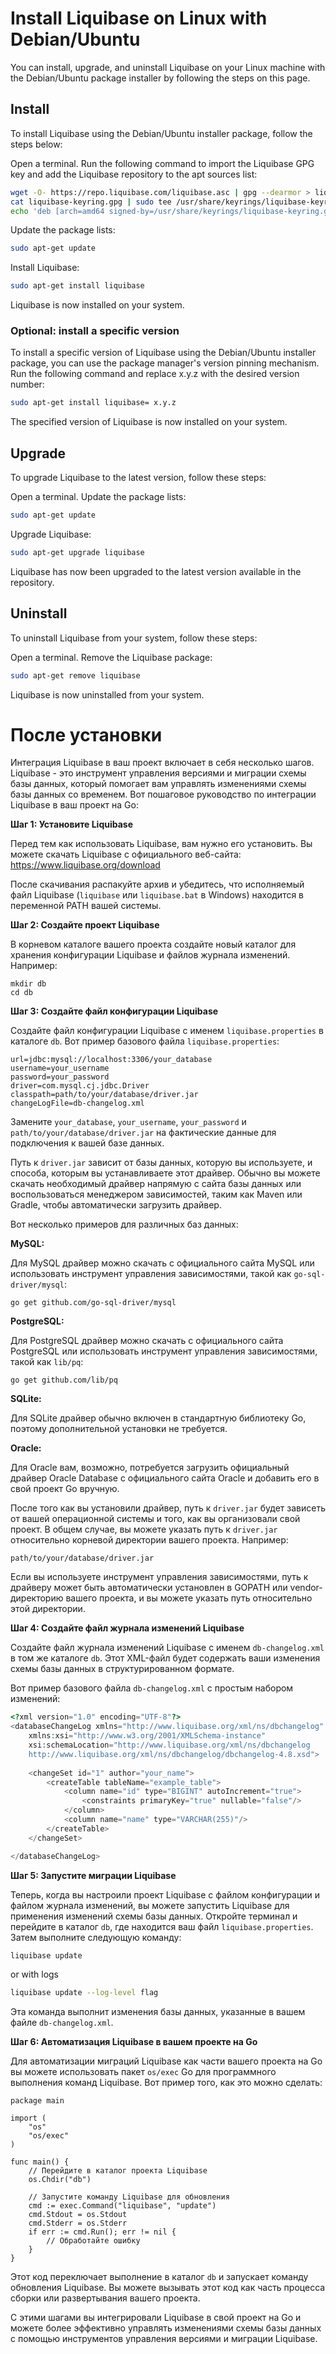 # Install Liquibase on Linux with Debian/Ubuntu

You can install, upgrade, and uninstall Liquibase on your Linux machine with the Debian/Ubuntu package installer by
following the steps on this page.

## Install

To install Liquibase using the Debian/Ubuntu installer package, follow the steps below:

Open a terminal.
Run the following command to import the Liquibase GPG key and add the Liquibase repository to the apt sources list:

```bash
wget -O- https://repo.liquibase.com/liquibase.asc | gpg --dearmor > liquibase-keyring.gpg && \
cat liquibase-keyring.gpg | sudo tee /usr/share/keyrings/liquibase-keyring.gpg > /dev/null && \
echo 'deb [arch=amd64 signed-by=/usr/share/keyrings/liquibase-keyring.gpg] https://repo.liquibase.com stable main' | sudo tee /etc/apt/sources.list.d/liquibase.list
```

Update the package lists:

```bash
sudo apt-get update
```

Install Liquibase:

```bash
sudo apt-get install liquibase
```

Liquibase is now installed on your system.

### Optional: install a specific version

To install a specific version of Liquibase using the Debian/Ubuntu installer package, you can use the package manager's
version pinning mechanism. Run the following command and replace x.y.z with the desired version number:

```bash
sudo apt-get install liquibase= x.y.z
```

The specified version of Liquibase is now installed on your system.

## Upgrade

To upgrade Liquibase to the latest version, follow these steps:

Open a terminal.
Update the package lists:

```bash
sudo apt-get update
```

Upgrade Liquibase:

```bash
sudo apt-get upgrade liquibase
```

Liquibase has now been upgraded to the latest version available in the repository.

## Uninstall

To uninstall Liquibase from your system, follow these steps:

Open a terminal.
Remove the Liquibase package:

```bash
sudo apt-get remove liquibase
```

Liquibase is now uninstalled from your system.

# После установки

Интеграция Liquibase в ваш проект включает в себя несколько шагов. Liquibase - это инструмент управления версиями и
миграции схемы базы данных, который помогает вам управлять изменениями схемы базы данных со временем. Вот пошаговое
руководство по интеграции Liquibase в ваш проект на Go:

**Шаг 1: Установите Liquibase**

Перед тем как использовать Liquibase, вам нужно его установить. Вы можете скачать Liquibase с официального
веб-сайта: https://www.liquibase.org/download

После скачивания распакуйте архив и убедитесь, что исполняемый файл Liquibase (`liquibase` или `liquibase.bat` в
Windows) находится в переменной PATH вашей системы.

**Шаг 2: Создайте проект Liquibase**

В корневом каталоге вашего проекта создайте новый каталог для хранения конфигурации Liquibase и файлов журнала
изменений. Например:

```
mkdir db
cd db
```

**Шаг 3: Создайте файл конфигурации Liquibase**

Создайте файл конфигурации Liquibase с именем `liquibase.properties` в каталоге `db`. Вот пример базового
файла `liquibase.properties`:

```properties
url=jdbc:mysql://localhost:3306/your_database
username=your_username
password=your_password
driver=com.mysql.cj.jdbc.Driver
classpath=path/to/your/database/driver.jar
changeLogFile=db-changelog.xml
```

Замените `your_database`, `your_username`, `your_password` и `path/to/your/database/driver.jar` на фактические данные
для подключения к вашей базе данных.

Путь к `driver.jar` зависит от базы данных, которую вы используете, и способа, которым вы устанавливаете этот драйвер.
Обычно вы можете скачать необходимый драйвер напрямую с сайта базы данных или воспользоваться менеджером зависимостей,
таким как Maven или Gradle, чтобы автоматически загрузить драйвер.

Вот несколько примеров для различных баз данных:

**MySQL:**

Для MySQL драйвер можно скачать с официального сайта MySQL или использовать инструмент управления зависимостями, такой
как `go-sql-driver/mysql`:

```shell
go get github.com/go-sql-driver/mysql
```

**PostgreSQL:**

Для PostgreSQL драйвер можно скачать с официального сайта PostgreSQL или использовать инструмент управления
зависимостями, такой как `lib/pq`:

```shell
go get github.com/lib/pq
```

**SQLite:**

Для SQLite драйвер обычно включен в стандартную библиотеку Go, поэтому дополнительной установки не требуется.

**Oracle:**

Для Oracle вам, возможно, потребуется загрузить официальный драйвер Oracle Database с официального сайта Oracle и
добавить его в свой проект Go вручную.

После того как вы установили драйвер, путь к `driver.jar` будет зависеть от вашей операционной системы и того, как вы
организовали свой проект. В общем случае, вы можете указать путь к `driver.jar` относительно корневой директории вашего
проекта. Например:

```
path/to/your/database/driver.jar
```

Если вы используете инструмент управления зависимостями, путь к драйверу может быть автоматически установлен в GOPATH
или vendor-директорию вашего проекта, и вы можете указать путь относительно этой директории.

**Шаг 4: Создайте файл журнала изменений Liquibase**

Создайте файл журнала изменений Liquibase с именем `db-changelog.xml` в том же каталоге `db`. Этот XML-файл будет
содержать ваши изменения схемы базы данных в структурированном формате.

Вот пример базового файла `db-changelog.xml` с простым набором изменений:

```php
<?xml version="1.0" encoding="UTF-8"?>
<databaseChangeLog xmlns="http://www.liquibase.org/xml/ns/dbchangelog"
    xmlns:xsi="http://www.w3.org/2001/XMLSchema-instance"
    xsi:schemaLocation="http://www.liquibase.org/xml/ns/dbchangelog
    http://www.liquibase.org/xml/ns/dbchangelog/dbchangelog-4.8.xsd">
    
    <changeSet id="1" author="your_name">
        <createTable tableName="example_table">
            <column name="id" type="BIGINT" autoIncrement="true">
                <constraints primaryKey="true" nullable="false"/>
            </column>
            <column name="name" type="VARCHAR(255)"/>
        </createTable>
    </changeSet>

</databaseChangeLog>
```

**Шаг 5: Запустите миграции Liquibase**

Теперь, когда вы настроили проект Liquibase с файлом конфигурации и файлом журнала изменений, вы можете запустить
Liquibase для применения изменений схемы базы данных. Откройте терминал и перейдите в каталог `db`, где находится ваш
файл `liquibase.properties`. Затем выполните следующую команду:

```bash
liquibase update
```
or with logs
```bash
liquibase update --log-level flag
```

Эта команда выполнит изменения базы данных, указанные в вашем файле `db-changelog.xml`.

**Шаг 6: Автоматизация Liquibase в вашем проекте на Go**

Для автоматизации миграций Liquibase как части вашего проекта на Go вы можете использовать пакет `os/exec` Go для
программного выполнения команд Liquibase. Вот пример того, как это можно сделать:

```
package main

import (
	"os"
	"os/exec"
)

func main() {
	// Перейдите в каталог проекта Liquibase
	os.Chdir("db")

	// Запустите команду Liquibase для обновления
	cmd := exec.Command("liquibase", "update")
	cmd.Stdout = os.Stdout
	cmd.Stderr = os.Stderr
	if err := cmd.Run(); err != nil {
		// Обработайте ошибку
	}
}
```

Этот код переключает выполнение в каталог `db` и запускает команду обновления Liquibase. Вы можете вызывать этот код как
часть процесса сборки или развертывания вашего проекта.

С этими шагами вы интегрировали Liquibase в свой проект на Go и можете более эффективно управлять изменениями схемы базы
данных с помощью инструментов управления версиями и миграции Liquibase.